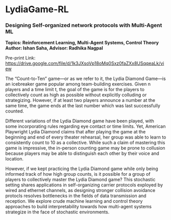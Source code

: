 # LydiaGame-RL

### Designing Self-organized network protocols with Multi-Agent ML

**Topics: Reinforcement Learning, Multi-Agent Systems, Control Theory**
**Author: Ishan Saha, Advisor: Radhika Nagpal**

Pre-print Link: https://drive.google.com/file/d/1k3JXsoVp18oMq0Sxz0faZXx8USqqeaLk/view

The “Count-to-Ten” game—or as we refer to it, the Lydia Diamond Game—is an icebreaker game popular
among team-building exercises. Given n players and a time limit t, the goal of the game is for the players
to collectively count as high as possible without explicitly colluding or strategizing. However, if at least
two players announce a number at the same time, the game ends at the last number which was last
successfully counted.

Different variations of the Lydia Diamond game have been played, with some incorporating rules
regarding eye contact or time limits. Yet, American Playwright Lydia Diamond claims that after playing the
game at the beginning and end of every theater rehearsal, her group was able to learn to consistently
count to 10 as a collective. While such a claim of mastering this game is impressive, the in-person counting
game may be prone to collusion because players may be able to distinguish each other by their voice and
location.

However, if we kept practicing the Lydia Diamond game while only being informed track of how high group
counts, is it possible for a group of players to collectively master the Lydia Diamond game? This stochastic setting shares applications in self-organizing carrier protocols exployed by wired and ethernet channels, as designing stronger collision avoidance protocls resolves bottlenecks in the fields of data transmission and reception.
We explore crude machine learning and control theory approaches to build interpretability towards how multi-agent systems strategize in the  face of stochastic environments.

